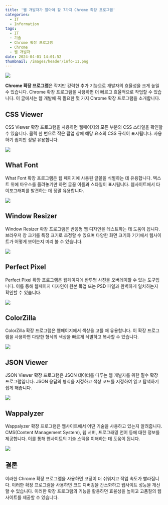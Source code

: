 ```yaml
---
title: '웹 개발자가 알아야 할 7가지 Chrome 확장 프로그램'
categories:
  - IT
  - Information
tags:
  - IT
  - 기술
  - Chrome 확장 프로그램
  - Chrome
  - 웹 개발자
date: 2024-04-01 14:01:52
thumbnail: /images/header/info-11.png
---
```


![](/images/header/info-11.png)

**Chrome 확장 프로그램**은 작지만 강력한 추가 기능으로 개발자의 효율성을 크게 높일 수 있습니다. Chrome 확장 프로그램을 사용하면 더 빠르고 효율적으로 작업할 수 있습니다. 이 글에서는 웹 개발에 꼭 필요한 몇 가지 Chrome 확장 프로그램을 소개합니다.

## CSS Viewer

CSS Viewer 확장 프로그램을 사용하면 웹페이지의 모든 부분의 CSS 스타일을 확인할 수 있습니다. 클릭 한 번으로 작은 팝업 창에 해당 요소의 CSS 규칙이 표시됩니다. 사용하기 쉽지만 정말 유용합니다.

![](/images/header/info-11_1.png)

## What Font

What Font 확장 프로그램은 웹 페이지에 사용된 글꼴을 식별하는 데 유용합니다. 텍스트 위에 마우스를 올려놓기만 하면 글꼴 이름과 스타일이 표시됩니다. 웹사이트에서 타이포그래피를 발견하는 데 정말 유용합니다.

![](/images/header/info-11_2.png)

## Window Resizer

Window Resizer 확장 프로그램은 반응형 웹 디자인을 테스트하는 데 도움이 됩니다. 브라우저 창 크기를 특정 크기로 조정할 수 있으며 다양한 화면 크기와 기기에서 웹사이트가 어떻게 보이는지 미리 볼 수 있습니다.

![](/images/header/info-11_3.png)

## Perfect Pixel

Perfect Pixel 확장 프로그램은 웹페이지에 반투명 사진을 오버레이할 수 있는 도구입니다. 이를 통해 웹페이지 디자인이 원본 목업 또는 PSD 파일과 완벽하게 일치하는지 확인할 수 있습니다.

![](/images/header/info-11_4.png)

## ColorZilla

ColorZilla 확장 프로그램은 웹페이지에서 색상을 고를 때 유용합니다. 이 확장 프로그램을 사용하면 다양한 형식의 색상을 빠르게 식별하고 복사할 수 있습니다.

![](/images/header/info-11_5.png)

## JSON Viewer

JSON Viewer 확장 프로그램은 JSON 데이터를 다루는 웹 개발자를 위한 필수 확장 프로그램입니다. JSON 응답의 형식을 지정하고 색상 코드를 지정하여 읽고 탐색하기 쉽게 해줍니다.

![](/images/header/info-11_6.png)

## Wappalyzer

Wappalyzer 확장 프로그램은 웹사이트에서 어떤 기술을 사용하고 있는지 알려줍니다. CMS(Content Management System), 웹 서버, 프로그래밍 언어 등에 대한 정보를 제공합니다. 이를 통해 웹사이트의 기술 스택을 이해하는 데 도움이 됩니다.

![](/images/header/info-11_7.png)

## 결론

이러한 Chrome 확장 프로그램을 사용하면 코딩이 더 쉬워지고 작업 속도가 빨라집니다. 이러한 확장 프로그램을 사용하면 코드 디버깅을 간소화하고 웹사이트 성능을 개선할 수 있습니다. 이러한 확장 프로그램의 기능을 활용하면 효율성을 높이고 고품질의 웹사이트를 제공할 수 있습니다.
